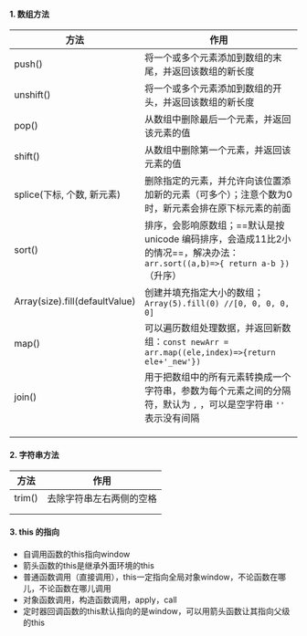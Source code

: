 #### 1. 数组方法

| 方法                           | 作用                                                         |
| ------------------------------ | ------------------------------------------------------------ |
| push()                         | 将一个或多个元素添加到数组的末尾，并返回该数组的新长度       |
| unshift()                      | 将一个或多个元素添加到数组的开头，并返回该数组的新长度       |
| pop()                          | 从数组中删除最后一个元素，并返回该元素的值                   |
| shift()                        | 从数组中删除第一个元素，并返回该元素的值                     |
| splice(下标, 个数, 新元素)     | 删除指定的元素，并允许向该位置添加新的元素（可多个）；注意个数为0时，新元素会排在原下标元素的前面 |
| sort()                         | 排序，会影响原数组；==默认是按 unicode 编码排序，会造成11比2小的情况==，解决办法：`arr.sort((a,b)=>{ return a-b })` （升序） |
| Array(size).fill(defaultValue) | 创建并填充指定大小的数组；`Array(5).fill(0) //[0, 0, 0, 0, 0]` |
| map()                          | 可以遍历数组处理数据，并返回新数组：`const newArr = arr.map((ele,index)=>{return ele+'_new'})` |
| join()                         | 用于把数组中的所有元素转换成一个字符串，参数为每个元素之间的分隔符，默认为 `,` ，可以是空字符串 `''` 表示没有间隔 |
|                                |                                                              |
|                                |                                                              |
|                                |                                                              |



#### 2. 字符串方法

| 方法   | 作用                     |
| ------ | ------------------------ |
| trim() | 去除字符串左右两侧的空格 |
|        |                          |
|        |                          |



#### 3.  this 的指向

- 自调用函数的this指向window
- 箭头函数的this是继承外面环境的this
- 普通函数调用（直接调用），this一定指向全局对象window，不论函数在哪儿，不论函数在哪儿调用
- 对象函数调用，构造函数调用，apply，call
- 定时器回调函数的this默认指向的是window，可以用箭头函数让其指向父级的this
